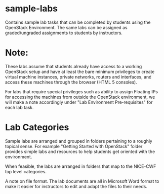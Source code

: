 # sample-labs
Contains sample lab tasks that can be completed by students using the OpenStack Environment. The same labs can be assigned as graded/ungraded assignments to students by instructors.

# Note: 
These labs assume that students already have access to a working OpenStack setup and have at least the bare minimum privileges to create virtual machine instances, private networks, routers and interfaces, and access these machines through the browser (HTML 5 consoles). 

For labs that require special privileges such as ability to assign Floating IPs for accessing the machines from outside the OpenStack environment, we will make a note accordingly under "Lab Environment Pre-requisites" for each lab task.

# Lab Categories
Sample labs are arranged and grouped in folders pertaining to a roughly topical sense. For example "Getting Started with OpenStack" folder provides simple labs and resources to help students get oriented with the environment.

When feasible, the labs are arranged in folders that map to the NICE-CWF top level categories.

A note on file format. The lab documents are all in Microsoft Word format to make it easier for instructors to edit and adapt the files to their needs.
